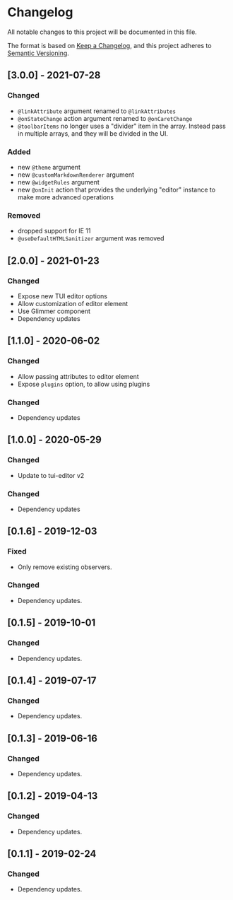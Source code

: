 # Changelog

All notable changes to this project will be documented in this file.

The format is based on [Keep a Changelog](https://keepachangelog.com/en/1.0.0/),
and this project adheres to [Semantic Versioning](https://semver.org/spec/v2.0.0.html).

## [3.0.0] - 2021-07-28

### Changed

- `@linkAttribute` argument renamed to `@linkAttributes`
- `@onStateChange` action argument renamed to `@onCaretChange`
- `@toolbarItems` no longer uses a "divider" item in the array. Instead pass in multiple arrays, and they will be divided in the UI.

### Added

- new `@theme` argument
- new `@customMarkdownRenderer` argument
- new `@widgetRules` argument
- new `@onInit` action that provides the underlying "editor" instance to make more advanced operations

### Removed

- dropped support for IE 11
- `@useDefaultHTMLSanitizer` argument was removed

## [2.0.0] - 2021-01-23

### Changed

- Expose new TUI editor options
- Allow customization of editor element
- Use Glimmer component
- Dependency updates

## [1.1.0] - 2020-06-02

### Changed

- Allow passing attributes to editor element
- Expose `plugins` option, to allow using plugins

### Changed

- Dependency updates

## [1.0.0] - 2020-05-29

### Changed

- Update to tui-editor v2

### Changed

- Dependency updates

## [0.1.6] - 2019-12-03

### Fixed

- Only remove existing observers.

### Changed

- Dependency updates.

## [0.1.5] - 2019-10-01

### Changed

- Dependency updates.

## [0.1.4] - 2019-07-17

### Changed

- Dependency updates.

## [0.1.3] - 2019-06-16

### Changed

- Dependency updates.

## [0.1.2] - 2019-04-13

### Changed

- Dependency updates.

## [0.1.1] - 2019-02-24

### Changed

- Dependency updates.
